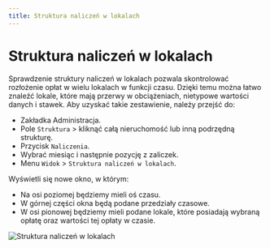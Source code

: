 ```yaml
---
title: Struktura naliczeń w lokalach
---
```


# Struktura naliczeń w lokalach

Sprawdzenie struktury naliczeń w lokalach pozwala skontrolować rozłożenie opłat w wielu lokalach w funkcji czasu. Dzięki temu można łatwo znaleźć lokale, które mają przerwy w obciążeniach, nietypowe wartości danych i stawek. Aby uzyskać takie zestawienie, należy przejść do:

- Zakładka Administracja.
- Pole `Struktura` > kliknąć całą nieruchomość lub inną podrzędną strukturę.
- Przycisk `Naliczenia`.
- Wybrać miesiąc i następnie pozycję z zaliczek.
- Menu `Widok` > `Struktura naliczeń w lokalach`.

Wyświetli się nowe okno, w którym:

- Na osi poziomej będziemy mieli oś czasu.
- W górnej części okna będą podane przedziały czasowe.
- W osi pionowej będziemy mieli podane lokale, które posiadają wybraną opłatę oraz wartości tej opłaty w czasie.

![Struktura naliczeń w lokalach](strukturanaliczenwlokalach.gif)